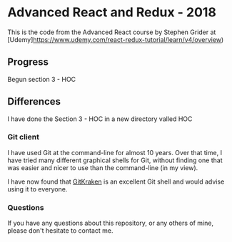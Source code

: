 # Advanced React and Redux - 2018

This is the code from the Advanced React course by Stephen Grider at
[Udemy]https://www.udemy.com/react-redux-tutorial/learn/v4/overview)

## Progress

Begun section 3 - HOC

## Differences

I have done the Section 3 - HOC in a new directory valled HOC

### Git client

I have used Git at the command-line for almost 10 years.
Over that time, I have tried many different graphical shells for Git,
without finding one that was easier and nicer to use than the command-line
(in my view).

I have now found that [GitKraken](https://www.gitkraken.com) is an excellent
Git shell and would advise using it to everyone.

### Questions

If you have any questions about this repository, or any others of mine, please
don't hesitate to contact me.
